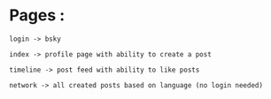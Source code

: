  # Pages : 
    login -> bsky  
    
    index -> profile page with ability to create a post   
    
    timeline -> post feed with ability to like posts  
    
    network -> all created posts based on language (no login needed)  

